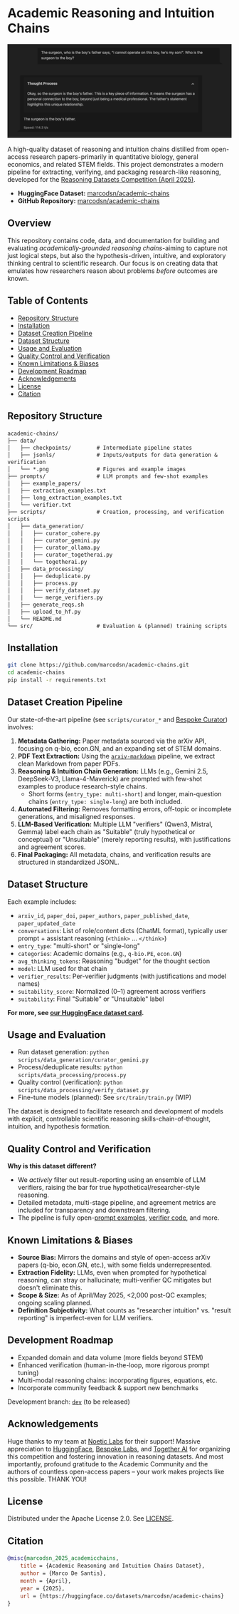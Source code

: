 # Academic Reasoning and Intuition Chains

![Surgeon problem solved lol](data/surgeon-competition-dark.png)

A high-quality dataset of reasoning and intuition chains distilled from open-access research papers-primarily in quantitative biology, general economics, and related STEM fields. This project demonstrates a modern pipeline for extracting, verifying, and packaging research-like reasoning, developed for the [Reasoning Datasets Competition (April 2025)](https://huggingface.co/blog/bespokelabs/reasoning-datasets-competition).

- **HuggingFace Dataset:** [marcodsn/academic-chains](https://huggingface.co/datasets/marcodsn/academic-chains)
- **GitHub Repository:** [marcodsn/academic-chains](https://github.com/marcodsn/academic-chains)

## Overview

This repository contains code, data, and documentation for building and evaluating *academically-grounded reasoning chains*-aiming to capture not just logical steps, but also the hypothesis-driven, intuitive, and exploratory thinking central to scientific research. Our focus is on creating data that emulates how researchers reason about problems *before* outcomes are known.

## Table of Contents

- [Repository Structure](#repository-structure)
- [Installation](#installation)
- [Dataset Creation Pipeline](#dataset-creation-pipeline)
- [Dataset Structure](#dataset-structure)
- [Usage and Evaluation](#usage-and-evaluation)
- [Quality Control and Verification](#quality-control-and-verification)
- [Known Limitations & Biases](#known-limitations--biases)
- [Development Roadmap](#development-roadmap)
- [Acknowledgements](#acknowledgements)
- [License](#license)
- [Citation](#citation)

## Repository Structure

```
academic-chains/
├── data/
│   ├── checkpoints/        # Intermediate pipeline states
│   ├── jsonls/             # Inputs/outputs for data generation & verification
│   └── *.png               # Figures and example images
├── prompts/                # LLM prompts and few-shot examples
│   ├── example_papers/
│   ├── extraction_examples.txt
│   ├── long_extraction_examples.txt
│   └── verifier.txt
├── scripts/                # Creation, processing, and verification scripts
│   ├── data_generation/
│   │   ├── curator_cohere.py
│   │   ├── curator_gemini.py
│   │   ├── curator_ollama.py
│   │   ├── curator_togetherai.py
│   │   └── togetherai.py
│   ├── data_processing/
│   │   ├── deduplicate.py
│   │   ├── process.py
│   │   ├── verify_dataset.py
│   │   └── merge_verifiers.py
│   ├── generate_reqs.sh
│   ├── upload_to_hf.py
│   └── README.md
└── src/                    # Evaluation & (planned) training scripts
```

## Installation

```bash
git clone https://github.com/marcodsn/academic-chains.git
cd academic-chains
pip install -r requirements.txt
```

## Dataset Creation Pipeline

Our state-of-the-art pipeline (see `scripts/curator_*` and [Bespoke Curator](https://github.com/bespokelabsai/curator/)) involves:

1. **Metadata Gathering:** Paper metadata sourced via the arXiv API, focusing on q-bio, econ.GN, and an expanding set of STEM domains.
2. **PDF Text Extraction:** Using the [`arxiv-markdown`](https://github.com/marcodsn/arxiv-markdown) pipeline, we extract clean Markdown from paper PDFs.
3. **Reasoning & Intuition Chain Generation:** LLMs (e.g., Gemini 2.5, DeepSeek-V3, Llama-4-Maverick) are prompted with few-shot examples to produce research-style chains.
    - Short forms (`entry_type: multi-short`) and longer, main-question chains (`entry_type: single-long`) are both included.
4. **Automated Filtering:** Removes formatting errors, off-topic or incomplete generations, and misaligned responses.
5. **LLM-Based Verification:** Multiple LLM "verifiers" (Qwen3, Mistral, Gemma) label each chain as "Suitable" (truly hypothetical or conceptual) or "Unsuitable" (merely reporting results), with justifications and agreement scores.
6. **Final Packaging:** All metadata, chains, and verification results are structured in standardized JSONL.

## Dataset Structure

Each example includes:

- `arxiv_id`, `paper_doi`, `paper_authors`, `paper_published_date`, `paper_updated_date`
- `conversations`: List of role/content dicts (ChatML format), typically user prompt + assistant reasoning (`<think>` ... `</think>`)
- `entry_type`: "multi-short" or "single-long"
- `categories`: Academic domains (e.g., `q-bio.PE`, `econ.GN`)
- `avg_thinking_tokens`: Reasoning "budget" for the thought section
- `model`: LLM used for that chain
- `verifier_results`: Per-verifier judgments (with justifications and model names)
- `suitability_score`: Normalized (0–1) agreement across verifiers
- `suitability`: Final "Suitable" or "Unsuitable" label

**For more, see [our HuggingFace dataset card](https://huggingface.co/datasets/marcodsn/academic-chains).**

## Usage and Evaluation

- Run dataset generation:
  `python scripts/data_generation/curator_gemini.py`
- Process/deduplicate results:
  `python scripts/data_processing/process.py`
- Quality control (verification):
  `python scripts/data_processing/verify_dataset.py`
- Fine-tune models (planned):
  See `src/train/train.py` (WIP)

The dataset is designed to facilitate research and development of models with explicit, controllable scientific reasoning skills-chain-of-thought, intuition, and hypothesis formation.

## Quality Control and Verification

**Why is this dataset different?**
- We *actively* filter out result-reporting using an ensemble of LLM verifiers, raising the bar for true hypothetical/researcher-style reasoning.
- Detailed metadata, multi-stage pipeline, and agreement metrics are included for transparency and downstream filtering.
- The pipeline is fully open-[prompt examples](./prompts), [verifier code](./scripts/data_processing/verify_dataset.py), and more.

## Known Limitations & Biases

- **Source Bias:** Mirrors the domains and style of open-access arXiv papers (q-bio, econ.GN, etc.), with some fields underrepresented.
- **Extraction Fidelity:** LLMs, even when prompted for hypothetical reasoning, can stray or hallucinate; multi-verifier QC mitigates but doesn't eliminate this.
- **Scope & Size:** As of April/May 2025, <2,000 post-QC examples; ongoing scaling planned.
- **Definition Subjectivity:** What counts as "researcher intuition" vs. "result reporting" is imperfect-even for LLM verifiers.

## Development Roadmap

- Expanded domain and data volume (more fields beyond STEM)
- Enhanced verification (human-in-the-loop, more rigorous prompt tuning)
- Multi-modal reasoning chains: incorporating figures, equations, etc.
- Incorporate community feedback & support new benchmarks

Development branch: [`dev`](https://github.com/marcodsn/academic-chains/tree/dev) (to be released)

## Acknowledgements

Huge thanks to my team at [Noetic Labs](https://huggingface.co/NoeticLabs) for their support! Massive appreciation to [HuggingFace](https://huggingface.co/), [Bespoke Labs](https://www.bespokelabs.ai/), and [Together AI](https://together.ai/) for organizing this competition and fostering innovation in reasoning datasets. And most importantly, profound gratitude to the Academic Community and the authors of countless open-access papers – your work makes projects like this possible. THANK YOU!

## License

Distributed under the Apache License 2.0. See [LICENSE](LICENSE).

## Citation

```bibtex
@misc{marcodsn_2025_academicchains,
    title = {Academic Reasoning and Intuition Chains Dataset},
    author = {Marco De Santis},
    month = {April},
    year = {2025},
    url = {https://huggingface.co/datasets/marcodsn/academic-chains}
}
```
